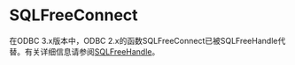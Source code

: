 # SQLFreeConnect

在ODBC 3.x版本中，ODBC 2.x的函数SQLFreeConnect已被SQLFreeHandle代替。有关详细信息请参阅[SQLFreeHandle](SQLFreeHandle.md)。

